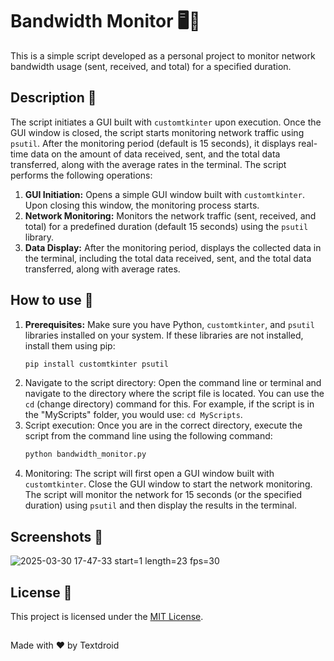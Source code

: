 # Bandwidth Monitor 🖥️📶

This is a simple script developed as a personal project to monitor network bandwidth usage (sent, received, and total) for a specified duration.

## Description 📜

The script initiates a GUI built with `customtkinter` upon execution. Once the GUI window is closed, the script starts monitoring network traffic using `psutil`. After the monitoring period (default is 15 seconds), it displays real-time data on the amount of data received, sent, and the total data transferred, along with the average rates in the terminal. The script performs the following operations:

1. **GUI Initiation:** Opens a simple GUI window built with `customtkinter`. Upon closing this window, the monitoring process starts.
2. **Network Monitoring:** Monitors the network traffic (sent, received, and total) for a predefined duration (default 15 seconds) using the `psutil` library.
3. **Data Display:** After the monitoring period, displays the collected data in the terminal, including the total data received, sent, and the total data transferred, along with average rates.

## How to use 🚀

1. **Prerequisites:** Make sure you have Python, `customtkinter`, and `psutil` libraries installed on your system. If these libraries are not installed, install them using pip:
   ```bash
   pip install customtkinter psutil
   ```
2. Navigate to the script directory: Open the command line or terminal and navigate to the directory where the script file is located. You can use the `cd` (change directory) command for this. For example, if the script is in the "MyScripts" folder, you would use: `cd MyScripts`.
3. Script execution: Once you are in the correct directory, execute the script from the command line using the following command:
    ```bash
    python bandwidth_monitor.py
    ```
4. Monitoring: The script will first open a GUI window built with `customtkinter`. Close the GUI window to start the network monitoring. The script will monitor the network for 15 seconds (or the specified duration) using `psutil` and then display the results in the terminal.

## Screenshots 📸

![2025-03-30 17-47-33 start=1 length=23 fps=30](https://github.com/user-attachments/assets/f6b4eff3-c93e-4771-ad1b-9fb49b3d47e7)

## License 📄

This project is licensed under the [MIT License](LICENSE).

##
Made with ❤️ by Textdroid
